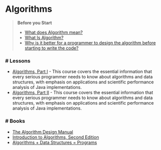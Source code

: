 # Algorithms

> **Before you Start**
> + [What does Algorithm mean?](http://www.techopedia.com/definition/3739/algorithm)
> + [What Is Algorithm?](http://www.cut-the-knot.org/WhatIs/WhatIsAlgorithm.shtml)
> + [Why is it better for a programmer to design the algorithm before starting to write the code?](http://programmers.stackexchange.com/questions/49856/why-is-it-better-for-a-programmer-to-design-the-algorithm-before-starting-to-wri)


### # Lessons
  + [Algorithms, Part I](https://www.coursera.org/course/algs4partI) - This course covers the essential information that every serious programmer needs to know about algorithms and data structures, with emphasis on applications and scientific performance analysis of Java implementations.
  + [Algorithms, Part II](https://www.coursera.org/course/algs4partII) - This course covers the essential information that every serious programmer needs to know about algorithms and data structures, with emphasis on applications and scientific performance analysis of Java implementations.


### # Books
  
  + [The Algorithm Design Manual](http://www.amazon.com/Algorithm-Design-Manual-Steven-Skiena/dp/1848000693)
  + [Introduction to Algorithms, Second Edition](http://www.amazon.com/dp/0262032937/)
  + [Algorithms + Data Structures = Programs](http://www.amazon.com/dp/0130224189/)
